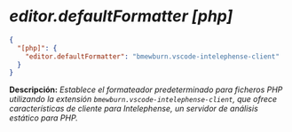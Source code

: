 <!-- Autor: Daniel Benjamin Perez Morales -->
<!-- GitHub: https://github.com/DanielBenjaminPerezMoralesDev13 -->
<!-- GitLab: https://gitlab.com/DanielBenjaminPerezMoralesDev13 -->
<!-- Correo electrónico: danielperezdev@proton.me -->

# ***editor.defaultFormatter [php]***

```json
{
  "[php]": {
    "editor.defaultFormatter": "bmewburn.vscode-intelephense-client"
  }
}
```

**Descripción:** *Establece el formateador predeterminado para ficheros PHP utilizando la extensión `bmewburn.vscode-intelephense-client`, que ofrece características de cliente para Intelephense, un servidor de análisis estático para PHP.*
